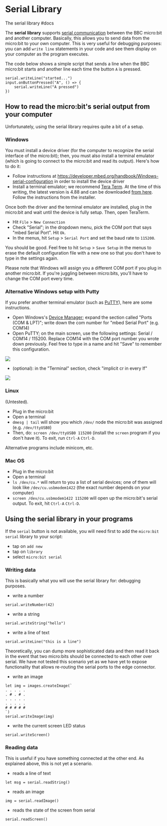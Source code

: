 # Serial Library

The serial library #docs

The **serial library** supports [serial communication](https://en.wikipedia.org/wiki/Serial_port) between the BBC micro:bit and another computer. Basically, this allows you to send data from the micro:bit to your own computer. This is very useful for debugging purposes: you can add `write line` statements in your code and see them display on your computer as the program executes.

The code below shows a simple script that sends a line when the BBC micro:bit starts and another line each time the button ``A`` is pressed.

```
serial.writeLine("started...")
input.onButtonPressed("A", () => {
    serial.writeLine("A pressed")
})
```

## How to read the micro:bit's serial output from your computer

Unfortunately, using the serial library requires quite a bit of a setup.

### Windows

You must install a device driver (for the computer to recognize the serial interface of the micro:bit); then, you must also install a terminal emulator (which is going to connect to the micro:bit and read its output). Here's how to do it:

* Follow instructions at https://developer.mbed.org/handbook/Windows-serial-configuration in order to install the device driver
* Install a terminal emulator; we recommend [Tera Term](https://ttssh2.osdn.jp/index.html.en). At the time of this writing, the latest version is 4.88 and can be downloaded [from here](http://en.osdn.jp/frs/redir.php?m=jaist&f=%2Fttssh2%2F63767%2Fteraterm-4.88.exe). Follow the instructions from the installer.

Once both the driver and the terminal emulator are installed, plug in the micro:bit and wait until the device is fully setup. Then, open TeraTerm.

* Hit `File` > `New Connection`
* Check "Serial"; in the dropdown menu, pick the COM port that says "mbed Serial Port". Hit `Ok`.
* In the menus, hit `Setup` > `Serial Port` and set the baud rate to `115200`.

You should be good. Feel free to hit `Setup` > `Save Setup` in the menus to erase the default configuration file with a new one so that you don't have to type in the settings again.

Please note that Windows will assign you a different COM port if you plug in another micro:bit. If you're juggling between micro:bits, you'll have to change the COM port every time.

### Alternative Windows setup with Putty

If you prefer another terminal emulator (such as [PuTTY](http://www.putty.org/)), here are some instructions.

* Open Windows's [Device Manager](https://windows.microsoft.com/en-us/windows/open-device-manager); expand the section called "Ports (COM & LPT)"; write down the com number for "mbed Serial Port" (e.g. COM14)
* Open PuTTY; on the main screen, use the following settings: Serial / COM14 / 115200. Replace COM14 with the COM port number you wrote down previously. Feel free to type in a name and hit "Save" to remember this configuration.

![](/static/mb/serial-library-0.png)

* (optional): in the "Terminal" section, check "implicit cr in every lf"

![](/static/mb/serial-library-1.png)

### Linux

(Untested).

* Plug in the micro:bit
* Open a terminal
* `dmesg | tail` will show you which `/dev/` node the micro:bit was assigned (e.g. `/dev/ttyUSB0`)
* Then, do: `screen /dev/ttyUSB0 115200` (install the `screen` program if you don't have it). To exit, run `Ctrl-A` `Ctrl-D`.

Alternative programs include minicom, etc.

### Mac OS

* Plug in the micro:bit
* Open a terminal
* `ls /dev/cu.*` will return to you a list of serial devices; one of them will look like `/dev/cu.usbmodem1422` (the exact number depends on your computer)
* `screen /dev/cu.usbmodem1422 115200` will open up the micro:bit's serial output. To exit, hit `Ctrl-A` `Ctrl-D`.

## Using the serial library in your programs

If the ``serial`` button is not available, you will need first to add the ``micro:bit serial`` library to your script:

* tap on `add new`
* tap on `library`
* select `micro:bit serial`

### Writing data

This is basically what you will use the serial library for: debugging purposes.

* write a number

```
serial.writeNumber(42)
```

* write a string

```
serial.writeString("hello")
```

* write a line of text

```
serial.writeLine("this is a line")
```

Theoretically, you can dump more sophisticated data and then read it back in the event that two micro:bits should be connected to each other over serial. We have not tested this scenario yet as we have yet to expose functionality that allows re-routing the serial ports to the edge connector.

* write an image

```
let img = images.createImage(`
. . . . .
. # . # .
. . . . .
. . . . .
# # # # #
`)
serial.writeImage(img)
```

* write the current screen LED status

```
serial.writeScreen()
```

### Reading data

This is useful if you have something connected at the other end. As explained above, this is not yet a scenario.

* reads a line of text

```
let msg = serial.readString()
```

* reads an image

```
img = serial.readImage()
```

* reads the state of the screen from serial

```
serial.readScreen()
```


